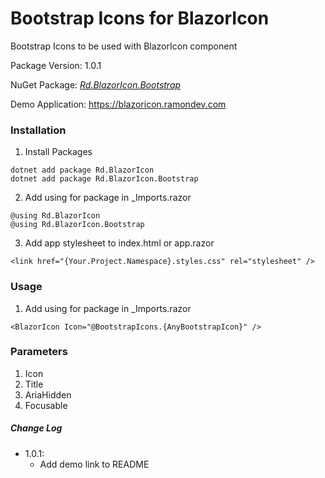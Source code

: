 # Bootstrap Icons for BlazorIcon

Bootstrap Icons to be used with BlazorIcon component

Package Version: 1.0.1

NuGet Package: *[Rd.BlazorIcon.Bootstrap](https://www.nuget.org/packages/Rd.BlazorIcon.Bootstrap)*

Demo Application:  https://blazoricon.ramondev.com


### Installation
1) Install Packages
```
dotnet add package Rd.BlazorIcon
dotnet add package Rd.BlazorIcon.Bootstrap
```
    
2) Add using for package in _Imports.razor
```
@using Rd.BlazorIcon
@using Rd.BlazorIcon.Bootstrap
```

3) Add app stylesheet to index.html or app.razor
```
<link href="{Your.Project.Namespace}.styles.css" rel="stylesheet" />
```

### Usage

1) Add using for package in _Imports.razor
```
<BlazorIcon Icon="@BootstrapIcons.{AnyBootstrapIcon}" />
```

### Parameters

1) Icon
2) Title
3) AriaHidden
4) Focusable


##### Change Log
* 1.0.1:
    * Add demo link to README 